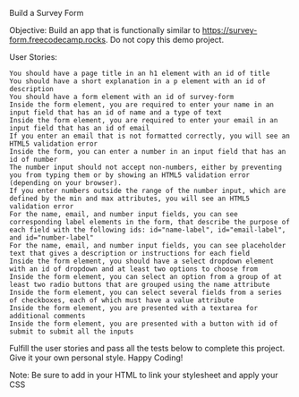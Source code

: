 Build a Survey Form

Objective: Build an app that is functionally similar to https://survey-form.freecodecamp.rocks. Do not copy this demo project.

User Stories:

    You should have a page title in an h1 element with an id of title
    You should have a short explanation in a p element with an id of description
    You should have a form element with an id of survey-form
    Inside the form element, you are required to enter your name in an input field that has an id of name and a type of text
    Inside the form element, you are required to enter your email in an input field that has an id of email
    If you enter an email that is not formatted correctly, you will see an HTML5 validation error
    Inside the form, you can enter a number in an input field that has an id of number
    The number input should not accept non-numbers, either by preventing you from typing them or by showing an HTML5 validation error (depending on your browser).
    If you enter numbers outside the range of the number input, which are defined by the min and max attributes, you will see an HTML5 validation error
    For the name, email, and number input fields, you can see corresponding label elements in the form, that describe the purpose of each field with the following ids: id="name-label", id="email-label", and id="number-label"
    For the name, email, and number input fields, you can see placeholder text that gives a description or instructions for each field
    Inside the form element, you should have a select dropdown element with an id of dropdown and at least two options to choose from
    Inside the form element, you can select an option from a group of at least two radio buttons that are grouped using the name attribute
    Inside the form element, you can select several fields from a series of checkboxes, each of which must have a value attribute
    Inside the form element, you are presented with a textarea for additional comments
    Inside the form element, you are presented with a button with id of submit to submit all the inputs

Fulfill the user stories and pass all the tests below to complete this project. Give it your own personal style. Happy Coding!

Note: Be sure to add <link rel="stylesheet" href="styles.css"> in your HTML to link your stylesheet and apply your CSS
